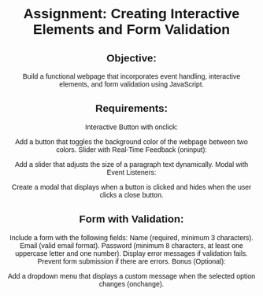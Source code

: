 # Assignment: Creating Interactive Elements and Form Validation

## Objective:
Build a functional webpage that incorporates event handling, interactive elements, and form validation using JavaScript.

## Requirements:

Interactive Button with onclick:

Add a button that toggles the background color of the webpage between two colors.
Slider with Real-Time Feedback (oninput):

Add a slider that adjusts the size of a paragraph text dynamically.
Modal with Event Listeners:

Create a modal that displays when a button is clicked and hides when the user clicks a close button.

## Form with Validation:

Include a form with the following fields:
Name (required, minimum 3 characters).
Email (valid email format).
Password (minimum 8 characters, at least one uppercase letter and one number).
Display error messages if validation fails.
Prevent form submission if there are errors.
Bonus (Optional):

Add a dropdown menu that displays a custom message when the selected option changes (onchange).

<!DOCTYPE html>
<html lang="en">
<head>
    <meta charset="UTF-8">
    <meta name="viewport" content="width=device-width, initial-scale=1.0">
    <title>Interactive Webpage</title>
    <style>
        body {
            font-family: Arial, sans-serif;
            text-align: center;
            transition: background-color 0.5s;
        }

        .container {
            max-width: 600px;
            margin: auto;
            padding: 20px;
        }

       
        .modal {
            display: none;
            position: fixed;
            top: 50%;
            left: 50%;
            transform: translate(-50%, -50%);
            width: 300px;
            background: white;
            padding: 20px;
            border-radius: 8px;
            box-shadow: 0 0 10px rgba(0, 0, 0, 0.2);
        }

        .modal-overlay {
            display: none;
            position: fixed;
            top: 0;
            left: 0;
            width: 100%;
            height: 100%;
            background: rgba(0, 0, 0, 0.5);
        }

        .error {
            color: red;
            font-size: 14px;
        }
    </style>
</head>
<body>

    <div class="container">
        <h1>Interactive Webpage</h1>

        <button onclick="toggleBackground()">Toggle Background Color</button>

    
        <p id="text">Adjust my size using the slider below!</p>
        <input type="range" min="14" max="40" value="16" oninput="adjustTextSize(this.value)">
        
 
        <button onclick="openModal()">Open Modal</button>

       
        <div class="modal-overlay" id="modal-overlay" onclick="closeModal()"></div>
        <div class="modal" id="modal">
            <p>This is a modal popup.</p>
            <button onclick="closeModal()">Close</button>
        </div>

       
        <form id="userForm" onsubmit="return validateForm()">
            <h2>Sign Up</h2>
            <label>Name:</label>
            <input type="text" id="name">
            <span class="error" id="nameError"></span><br><br>

            <label>Email:</label>
            <input type="email" id="email">
            <span class="error" id="emailError"></span><br><br>

            <label>Password:</label>
            <input type="password" id="password">
            <span class="error" id="passwordError"></span><br><br>

            <button type="submit">Submit</button>
        </form>


        <h2>Select an Option</h2>
        <select id="dropdown" onchange="showMessage()">
            <option value="">-- Choose an option --</option>
            <option value="hello">Say Hello</option>
            <option value="bye">Say Goodbye</option>
        </select>
        <p id="dropdownMessage"></p>
    </div>

    <script>
        let isDark = false;

        function toggleBackground() {
            document.body.style.backgroundColor = isDark ? "white" : "#222";
            document.body.style.color = isDark ? "black" : "white";
            isDark = !isDark;
        }

        function adjustTextSize(size) {
            document.getElementById("text").style.fontSize = size + "px";
        }

        function openModal() {
            document.getElementById("modal").style.display = "block";
            document.getElementById("modal-overlay").style.display = "block";
        }

        function closeModal() {
            document.getElementById("modal").style.display = "none";
            document.getElementById("modal-overlay").style.display = "none";
        }

        function validateForm() {
            let name = document.getElementById("name").value;
            let email = document.getElementById("email").value;
            let password = document.getElementById("password").value;
            let valid = true;

            document.getElementById("nameError").innerText = name.length < 3 ? "Name must be at least 3 characters" : "";
            document.getElementById("emailError").innerText = !email.includes("@") ? "Enter a valid email" : "";
            document.getElementById("passwordError").innerText = password.length < 8 || !/[A-Z]/.test(password) || !/\d/.test(password) 
                ? "Password must be at least 8 chars, 1 uppercase & 1 number" 
                : "";

            if (name.length < 3 || !email.includes("@") || password.length < 8 || !/[A-Z]/.test(password) || !/\d/.test(password)) {
                valid = false;
            }

            return valid;
        }

        function showMessage() {
            let dropdown = document.getElementById("dropdown").value;
            let message = dropdown === "hello" ? "Hello, welcome!" : dropdown === "bye" ? "Goodbye, see you soon!" : "";
            document.getElementById("dropdownMessage").innerText = message;
        }
    </script>

</body>
</html>

